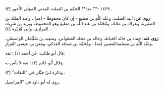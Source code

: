 ١٤٢٩ -** مد:** الحكم بن الصلت المدني المؤذن الأَعور (٣) .

**روى عن:** أبيه الصلت، وعَبْد اللَّهِ بن مطيع - إن كان محفوظا - (مد) ، وعبد الملك بن المغيرة، وعراك بن مالك، ومُحَمَّد بن عَبد اللَّهِ بن مطيع وهو المحفوظ، ويزيد بن شَرِيك الفرازي، وأبي هُرَيْرة (٤) .

**رَوَى عَنه:** حماد بن خالد الخياط، وخالد بن مخلد القطواني، وسَعِيد بن سُلَيْمان الواسطي، وعَبْد اللَّهِ بن مسلمةالقعنبي (مد) ، ومُحَمَّد بن صدقة الفدكي، ومعن بن عيسى القزاز.

قال أبو طالب، عَن أحمد (١) : ثقة.

وَقَال أَبُو حَاتِم (٢) : ثقة لا بأس به.

وذكره ابنُ حِبَّان في "الثقات" (٣) .

روى له أبو داود في "المراسيل.